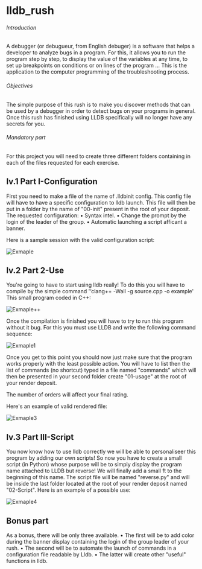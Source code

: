 # lldb_rush

###### Introduction
A debugger (or debugueur, from English debuger) is a software that helps a developer to analyze bugs in a program. For this, it allows you to run the program step by step, to display the value of the variables at any time, to set up breakpoints on conditions or on lines of the program ...
This is the application to the computer programming of the troubleshooting process.

###### Objectives 
The simple purpose of this rush is to make you discover methods that can be used by a debugger in order to detect bugs on your programs in general.
Once this rush has finished using LLDB specifically will no longer have any secrets for you.

###### Mandatory part
For this project you will need to create three different folders containing in each of the files requested for each exercise.

## Iv.1 Part I-Configuration
First you need to make a file of the name of .lldbinit config.
This config file will have to have a specific configuration to lldb launch. This file will then be put in a folder by the name of "00-init" present in the root of your deposit. The requested configuration:
• Syntax intel.
• Change the prompt by the login of the leader of the group.
• Automatic launching a script afficant a banner.

Here is a sample session with the valid configuration script:

![Exmaple](https://lh3.googleusercontent.com/07WjxW6AggNosWfBStBt83wfa2zPbRTXj3OfCCRHv4YDuxYDBwOIsCmN_jlKi9qycTYs4bnAmPUEBemcIwTxBbFyVo3uaOPSfKidT1IilxaAPIzcZ3paKLK5EXvrVHnuD0Ff2WIb)

## lv.2 Part 2-Use
You're going to have to start using lldb really! To do this you will have to compile by the simple command '‘clang++ -Wall -g source.cpp -o example' This small program coded in C++:

![Exmaple++](https://lh6.googleusercontent.com/9-k9Sg9_whXC-PljkBnaZRhoKe3wLCbvU90ryy66wx1Svx34uvp4v4AUcPa8kG5KCdbb0zUwFN1AbJvvYxOvq4mIGGYPdAhPbKWSulFpKUwXo8feCG-hqq2AGAbFcOiHcQEPlW6F)

Once the compilation is finished you will have to try to run this program without it bug. For this you must use LLDB and write the following command sequence:

![Exmaple1](https://lh4.googleusercontent.com/Pumx6lYs2S-ZXuTpJG2a3SoJ4LYGP33xxyJTGilaU_74aM5fr0-50ZjKJncDrggfNUCz1YJC5TR_1fXQoDhXXAlCESpwTY6hHcVMqaR9i0cYr_vOjkpbsyaeBqvAfqtfSRtBsd6q)

Once you get to this point you should now just make sure that the program works properly with the least possible action. You will have to list then the list of commands (no shortcut) typed in a file named "commands" which will then be presented in your second folder create "01-usage" at the root of your render deposit.

The number of orders will affect your final rating.

Here's an example of valid rendered file:

![Exmaple3](https://lh6.googleusercontent.com/wds-lTXCP_VpdJnmv3jPWpR4xYnmKXlbre76X8wX1eB3992qIQWPJJJ6xqmdDRkys53MCIGv-9wX5AJbjP7TM8jyC458NvkROwlql-S4ADob6m1Z3oELtTrVN2iEUM0x0v9Hkg5k)

## lv.3 Part III-Script
You now know how to use lldb correctly we will be able to personaliseer this program by adding our own scripts! So now you have to create a small script (in Python) whose purpose will be to simply display the program name attached to LLDB but reverse! We will finally add a small ft to the beginning of this name.
The script file will be named "reverse.py" and will be inside the last folder located at the root of your render deposit named "02-Script". Here is an example of a possible use:

![Exmaple4](https://lh3.googleusercontent.com/PMJm4zPXHo_YOPDRQ207NsOXwoLAnHXBcgVjjFvHuMoxtSONY2leLl1BWEuC1lGLuL6-Lo_G4iJVRt5QZVf_iBZiBlsTJpCwk_mwnzxjA9y5ggsFcuGIrX4ZGwhRVPx_xJ0IP9Lh)

## Bonus part
As a bonus, there will be only three available.
• The first will be to add color during the banner display containing the login of the group leader of your rush.
• The second will be to automate the launch of commands in a configuration file readable by Lldb.
• The latter will create other "useful" functions in lldb.

